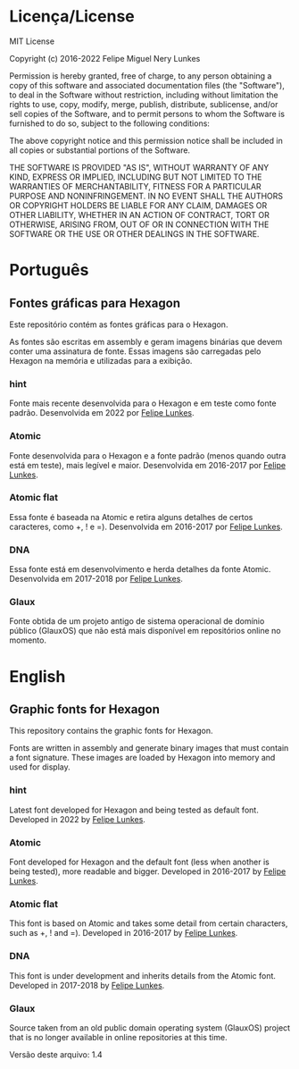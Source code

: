 # Licença/License

MIT License

Copyright (c) 2016-2022 Felipe Miguel Nery Lunkes

Permission is hereby granted, free of charge, to any person obtaining a copy
of this software and associated documentation files (the "Software"), to deal
in the Software without restriction, including without limitation the rights
to use, copy, modify, merge, publish, distribute, sublicense, and/or sell
copies of the Software, and to permit persons to whom the Software is
furnished to do so, subject to the following conditions:

The above copyright notice and this permission notice shall be included in all
copies or substantial portions of the Software.

THE SOFTWARE IS PROVIDED "AS IS", WITHOUT WARRANTY OF ANY KIND, EXPRESS OR
IMPLIED, INCLUDING BUT NOT LIMITED TO THE WARRANTIES OF MERCHANTABILITY,
FITNESS FOR A PARTICULAR PURPOSE AND NONINFRINGEMENT. IN NO EVENT SHALL THE
AUTHORS OR COPYRIGHT HOLDERS BE LIABLE FOR ANY CLAIM, DAMAGES OR OTHER
LIABILITY, WHETHER IN AN ACTION OF CONTRACT, TORT OR OTHERWISE, ARISING FROM,
OUT OF OR IN CONNECTION WITH THE SOFTWARE OR THE USE OR OTHER DEALINGS IN THE
SOFTWARE.

# Português

## Fontes gráficas para Hexagon

Este repositório contém as fontes gráficas para o Hexagon.

As fontes são escritas em assembly e geram imagens binárias que devem conter uma assinatura de fonte. Essas imagens são carregadas pelo Hexagon na memória e utilizadas para a exibição.

### hint

Fonte mais recente desenvolvida para o Hexagon e em teste como fonte padrão. 
Desenvolvida em 2022 por [Felipe Lunkes](https://github.com/felipenlunkes).

### Atomic

Fonte desenvolvida para o Hexagon e a fonte padrão (menos quando outra está em teste), mais legível e maior.
Desenvolvida em 2016-2017 por [Felipe Lunkes](https://github.com/felipenlunkes).

### Atomic flat

Essa fonte é baseada na Atomic e retira alguns detalhes de certos caracteres, como +, ! e =).
Desenvolvida em 2016-2017 por [Felipe Lunkes](https://github.com/felipenlunkes).

### DNA

Essa fonte está em desenvolvimento e herda detalhes da fonte Atomic.
Desenvolvida em 2017-2018 por [Felipe Lunkes](https://github.com/felipenlunkes).

### Glaux

Fonte obtida de um projeto antigo de sistema operacional de domínio público (GlauxOS) que não está mais disponível em repositórios online no momento.

# English

## Graphic fonts for Hexagon

This repository contains the graphic fonts for Hexagon.

Fonts are written in assembly and generate binary images that must contain a font signature. These images are loaded by Hexagon into memory and used for display.

### hint

Latest font developed for Hexagon and being tested as default font.
Developed in 2022 by [Felipe Lunkes](https://github.com/felipenlunkes).

### Atomic

Font developed for Hexagon and the default font (less when another is being tested), more readable and bigger.
Developed in 2016-2017 by [Felipe Lunkes](https://github.com/felipenlunkes).

### Atomic flat

This font is based on Atomic and takes some detail from certain characters, such as +, ! and =).
Developed in 2016-2017 by [Felipe Lunkes](https://github.com/felipenlunkes).

### DNA

This font is under development and inherits details from the Atomic font.
Developed in 2017-2018 by [Felipe Lunkes](https://github.com/felipenlunkes).

### Glaux

Source taken from an old public domain operating system (GlauxOS) project that is no longer available in online repositories at this time.

Versão deste arquivo: 1.4
